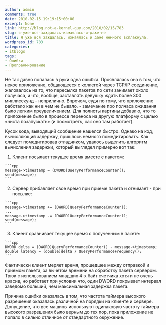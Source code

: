 ```yaml
---
author: admin
comments: true
date: 2010-02-15 19:19:15+00:00
excerpt: None
link: http://blog.not-a-kernel-guy.com/2010/02/15/783
slug: я-уже-вся-заждалась-измаялась-и-даже-не
title: Я уже вся заждалась, измаялась и даже немного всплакнула.
wordpress_id: 783
categories:
- itblogs
tags:
- Ошибки
- Программирование
---
```


Не так давно попалась в руки одна ошибка. Проявлялась она в том, что некое приложение, общающееся с коллегой через TCP/IP соединение, жаловалось на то, что пересылка пакетов по сети занимает около получаса, и что, вообще, заставлять девушку ждать более 300 миллисекунд – неприлично. Впрочем, судя по тому, что приложение работало как ни в чем не бывало, - замечание про полчаса ожидания было легким преувеличением. Для полноты картины добавлю, что то приложение было в процессе переноса на другую платформу с целью «чиста позапускать» (и посмотреть, как оно там работает).

Кусок кода, выводящий сообщение нашелся быстро. Однако на код, вычисляющий задержку, пришлось  немного помедитировать. Как следует помедитировав отладчиком, удалось выделить алгоритм вычисления задержки, который выглядел примерно вот так:

  1. Клиент посылает текущее время вместе с пакетом:

    ```cpp
    message->timestamp = (DWORD)QueryPerformanceCounter();
    send(message);
    ```

  2. Сервер прибавляет свое время при приеме пакета и отнимает  - при посылке:

    ```cpp
    message->timestamp += (DWORD)QueryPerformanceCounter();
    ...
    message->timestamp -= (DWORD)QueryPerformanceCounter();
    send(message);
    ```

  3. Клиент сравнивает текущее время с полученным в пакете:

    ```cpp
    DWORD delta = (DWORD)QueryPerformanceCounter() - message->timestamp;
    double latency = (double)delta / QueryPerformanceFrequency();
    ```

Фактически клиент меряет время, прошедшее между отправкой и приемом пакета, за вычетом времени на обработку пакета сервером. Трюк с использованием младших 4-х байт счетчика хотя и не очень красив, но работает при условии что, один DWORD покрывает интервал заведомо больший, чем максимальная задержка пакета.

Причина ошибки оказалась в том, что частота таймера высокого разрешения оказалась различной на порядки на клиенте и сервере. Допущение, что все машины используют одинаковую частоту таймера высокого разрешения было верным до тех пор, пока приложение не попало в сильно отличное от стандартного окружение.
